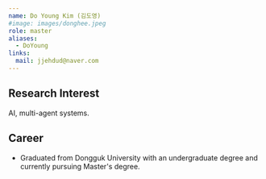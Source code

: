```yaml
---
name: Do Young Kim (김도영)
#image: images/donghee.jpeg
role: master
aliases:
  - DoYoung
links:
  mail: jjehdud@naver.com
---
```


## Research Interest

AI, multi-agent systems.

## Career
- Graduated from Dongguk University with an undergraduate degree and currently pursuing Master's degree.


